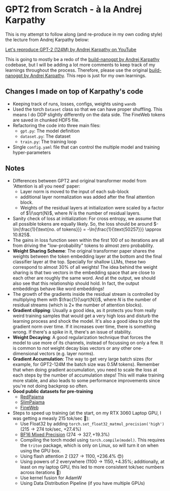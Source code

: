 # GPT2 from Scratch - à la Andrej Karpathy
This is my attempt to follow along (and re-produce in my own coding style) the lecture from Andrej Karpathy below:

[Let's reproduce GPT-2 (124M) by Andrej Karpathy on YouTube](https://youtu.be/l8pRSuU81PU?si=ubLsdiqtkD4MMyUv)

This is going to mostly be a redo of the [build-nanogpt by Andrej Karpathy](https://github.com/karpathy/build-nanogpt) codebase, but I will be adding a lot more comments to keep track of my learnings throughout the process. Therefore, please use the original [build-nanogpt by Andrej Karpathy](https://github.com/karpathy/build-nanogpt). This repo is just for my own learnings.

## Changes I made on top of Karpathy's code
- Keeping track of runs, losses, configs, weights using `wandb`
- Used the torch `Dataset` class so that we can have proper shuffling. This means I do DDP slightly differently on the data side. The FineWeb tokens are saved in chunked HDF5 file.
- Refactoring the code into three main files:
  - `gpt.py`: The model definition
  - `dataset.py`: The dataset
  - `train.py`: The training loop
- Single `config.yaml` file that can control the multiple model and training hyper-parameters

## Notes
- Differences between GPT2 and original transformer model from 'Attention is all you need' paper:
  - Layer norm is moved to the input of each sub-block
  - additional layer normalization was added after the final attention block.
  - Weights of the residual layers at initialization were scaled by a factor of $1/\sqrt{N}$, where $N$ is the number of residual layers.
- Sanity check of loss at initialization: For cross entropy, we assume that all possible tokens are equally likely. So, the loss should be around $-\ln{\frac{1}{\text{no. of tokens}}} = -\ln{\frac{1}{\text{50257}}} \approx 10.825$.
- The gains in loss function seen within the first 100 of so iterations are all from driving the "low-probability" tokens to almost zero probability.
- **Weight Sharing Scheme**: The original transformer paper shares the weights between the token embedding layer at the bottom and the final classifier layer at the top. Specially for shallow LLMs, these two correspond to almost $30\%$ of all weights! The idea behind the weight sharing is that two vectors in the embedding space that are close to each other are roughly the same word. And at the output, we should also see that this relationship should hold. In fact, the output embeddings behave like word embeddings!
- The growth of the gradients inside the residual stream is controlled by multiplying them with $\frac{1}{\sqrt{N}}$, where $N$ is the number of residual streams (which is $2\times$ the number of attention blocks).
- **Gradient clipping**: Usually a good idea, as it protects you from really weird training samples that would get a very high loss and disturb the learning process and shock the model. It's also a good idea to plot the gradient norm over time. If it increases over time, there is something wrong. If there's a spike in it, there's an issue of stability.
- **Weight Decaying**: A good regularization technique that forces the model to use more of its channels, instead of focussing on only a few. It is common to *not* weight decay bias vectors or any other one-dimensional vectors (e.g. layer norms).
- **Gradient Accumulation**: The way to get very large batch sizes (for example, for GPT2-124M the batch size was 0.5M tokens). Remember that when doing gradient accumulation, you need to scale the loss at each steps by the number of accumulation steps! This will make training more stable, and also leads to some performance improvements since you're not doing backprop so often.
- **Good public datasets for pre-training**
  - [RedPajama](https://github.com/togethercomputer/RedPajama-Data)
  - [SlimPajama](https://www.cerebras.net/blog/slimpajama-a-627b-token-cleaned-and-deduplicated-version-of-redpajama)
  - [FineWeb](https://huggingface.co/datasets/HuggingFaceFW/fineweb)
- Steps to speed up training (at the start, on my RTX 3060 Laptop GPU, I was getting a measly $215$ tok/sec 🥲):
  - Use Float32 by adding `torch.set_float32_matmul_precision('high')` ($215\to 274$ tok/sec, $+27.4\%$)
  - [BF16 Mixed Precision](https://pytorch.org/tutorials/recipes/recipes/amp_recipe.html) ($274\to 327, +19.3\%$)
  - Compiling the torch model using `torch.compile(model)`. This requires the `triton` package, which is only on Linux, so will turn it on when using the GPU box.
  - Using flash attention 2 ($327\to 1100, +236.4\%$ 😍)
  - Using powers of 2 everywhere ($1100\to 1150, +4.35\%$; additionally, at least on my laptop GPU, this led to more consistent tok/sec numbers across iterations 🤔)
  - Use kernel fusion for AdamW
  - Using Data Distribution Pipeline (if you have multiple GPUs)